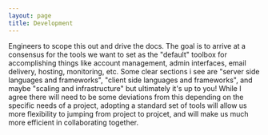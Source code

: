 ```yaml
---
layout: page
title: Development
---
```


<span class="highlight-engineers">Engineers to scope this out and drive the docs. The goal is to arrive at a consensus for the tools we want to set as the "default" toolbox for accomplishing things like account management, admin interfaces, email delivery, hosting, monitoring, etc. Some clear sections i see are "server side languages and frameworks", "client side languages and frameworks", and maybe "scaling and infrastructure" but ultimately it's up to you!
While I agree there will need to be some deviations from this depending on the specific needs of a project, adopting a standard set of tools will allow us more flexibility to jumping from project to projcet, and will make us much more efficient in collaborating together.
</span>
